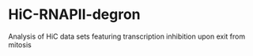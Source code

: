 # HiC-RNAPII-degron
Analysis of HiC data sets featuring transcription inhibition upon exit from mitosis
